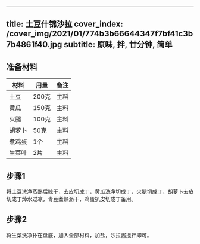 
---
title: 土豆什锦沙拉
cover_index: /cover_img/2021/01/774b3b66644347f7bf41c3b7b4861f40.jpg
subtitle: 原味, 拌, 廿分钟, 简单
---

## 准备材料

| 材料     | 用量 | 备注|
| ------- | ----- | --- |
| 土豆 | 200克| 主料 |
| 黄瓜 | 150克| 主料 |
| 火腿 | 100克| 主料 |
| 胡萝卜 | 50克| 主料 |
| 煮鸡蛋 | 1个| 主料 |
| 生菜叶 | 2片| 主料 |

## 步骤1

将土豆洗净蒸熟后晾干，去皮切成丁，黄瓜洗净切成丁，火腿切成丁，胡萝卜去皮切成丁焯水过凉，青豆煮熟沥干，鸡蛋扒皮切成丁备用。

## 步骤2

将生菜洗净扑在盘底，加入全部材料，加盐，沙拉酱搅拌即可。

